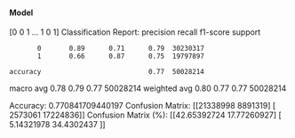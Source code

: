 #### Model
[0 0 1 ... 1 0 1]
Classification Report:
              precision    recall  f1-score   support

           0       0.89      0.71      0.79  30230317
           1       0.66      0.87      0.75  19797897

    accuracy                           0.77  50028214
   macro avg       0.78      0.79      0.77  50028214
weighted avg       0.80      0.77      0.77  50028214

Accuracy: 0.770841709440197
Confusion Matrix:
[[21338998  8891319]
 [ 2573061 17224836]]
Confusion Matrix (%):
[[42.65392724 17.77260927]
 [ 5.14321978 34.4302437 ]]
